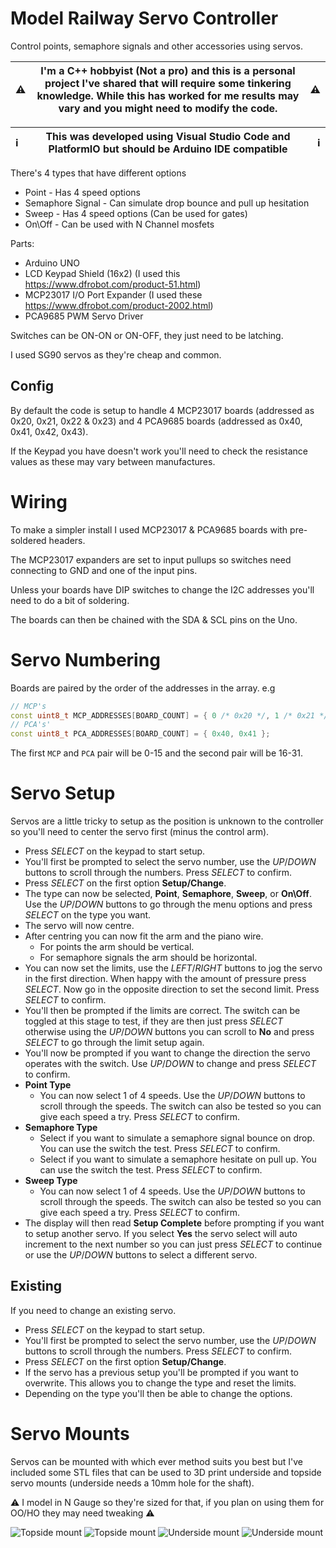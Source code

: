 # **M**odel **R**ailway **S**ervo **C**ontroller

Control points, semaphore signals and other accessories using servos.

| :warning: | I'm a C++ hobbyist (Not a pro) and this is a personal project I've shared that will require some tinkering knowledge. While this has worked for me results may vary and you might need to modify the code.| :warning: |
|--|--|--|

| :information_source: | This was developed using Visual Studio Code and PlatformIO but should be Arduino IDE compatible | :information_source: |
|--|--|--|

There's 4 types that have different options
- Point - Has 4 speed options
- Semaphore Signal - Can simulate drop bounce and pull up hesitation
- Sweep - Has 4 speed options (Can be used for gates)
- On\Off - Can be used with N Channel mosfets

Parts:
- Arduino UNO
- LCD Keypad Shield (16x2) (I used this https://www.dfrobot.com/product-51.html)
- MCP23017 I/O Port Expander (I used these https://www.dfrobot.com/product-2002.html)
- PCA9685 PWM Servo Driver

Switches can be ON-ON or ON-OFF, they just need to be latching.

I used SG90 servos as they're cheap and common.

## Config

By default the code is setup to handle 4 MCP23017 boards (addressed as 0x20, 0x21, 0x22 & 0x23) and 4 PCA9685 boards (addressed as 0x40, 0x41, 0x42, 0x43).

If the Keypad you have doesn't work you'll need to check the resistance values as these may vary between manufactures.

# Wiring

To make a simpler install I used MCP23017 & PCA9685 boards with pre-soldered headers.

The MCP23017 expanders are set to input pullups so switches need connecting to GND and one of the input pins.

Unless your boards have DIP switches to change the I2C addresses you'll need to do a bit of soldering.

The boards can then be chained with the SDA & SCL pins on the Uno.

# Servo Numbering

Boards are paired by the order of the addresses in the array.
e.g
```cpp
// MCP's
const uint8_t MCP_ADDRESSES[BOARD_COUNT] = { 0 /* 0x20 */, 1 /* 0x21 */ };
// PCA's'
const uint8_t PCA_ADDRESSES[BOARD_COUNT] = { 0x40, 0x41 }; 
```
The first `MCP` and `PCA` pair will be 0-15 and the second  pair will be 16-31.

# Servo Setup

Servos are a little tricky to setup as the position is unknown to the controller so you'll need to center the servo first (minus the control arm).

- Press *SELECT* on the keypad to start setup.
- You'll first be prompted to select the servo number, use the *UP*/*DOWN* buttons to scroll through the numbers. Press *SELECT* to confirm.
- Press *SELECT* on the first option **Setup/Change**.
- The type can now be selected, **Point**, **Semaphore**, **Sweep**, or **On\Off**. Use the *UP*/*DOWN* buttons to go through the menu options and press *SELECT* on the type you want.
- The servo will now centre.
- After centring you can now fit the arm and the piano wire.
  - For points the arm should be vertical.
  - For semaphore signals the arm should be horizontal.
- You can now set the limits, use the *LEFT*/*RIGHT* buttons to jog the servo in the first direction. When happy with the amount of pressure press *SELECT*. Now go in the opposite direction to set the second limit. Press *SELECT* to confirm.
- You'll then be prompted if the limits are correct. The switch can be toggled at this stage to test, if they are then just press *SELECT* otherwise using the *UP*/*DOWN* buttons you can scroll to **No** and press *SELECT* to go through the limit setup again.
- You'll now be prompted if you want to change the direction the servo operates with the switch. Use *UP*/*DOWN* to change and press *SELECT* to confirm.
- **Point Type**
  - You can now select 1 of 4 speeds. Use the *UP*/*DOWN* buttons to scroll through the speeds. The switch can also be tested so you can give each speed a try. Press *SELECT* to confirm.
- **Semaphore Type**
  - Select if you want to simulate a semaphore signal bounce on drop. You can use the switch the test. Press *SELECT* to confirm.
  - Select if you want to simulate a semaphore hesitate on pull up. You can use the switch the test. Press *SELECT* to confirm.
- **Sweep Type**
  - You can now select 1 of 4 speeds. Use the *UP*/*DOWN* buttons to scroll through the speeds. The switch can also be tested so you can give each speed a try. Press *SELECT* to confirm.
- The display will then read **Setup Complete** before prompting if you want to setup another servo.
If you select **Yes** the servo select will auto increment to the next number so you can just press *SELECT* to continue or use the *UP*/*DOWN* buttons to select a different servo.

## Existing
If you need to change an existing servo.
- Press *SELECT* on the keypad to start setup.
- You'll first be prompted to select the servo number, use the *UP*/*DOWN* buttons to scroll through the numbers. Press *SELECT* to confirm.
- Press *SELECT* on the first option **Setup/Change**.
- If the servo has a previous setup you'll be prompted if you want to overwrite. This allows you to change the type and reset the limits.
- Depending on the type you'll then be able to change the options.

# Servo Mounts

Servos can be mounted with which ever method suits you best but I've included some STL files that can be used to 3D print underside and topside servo mounts (underside needs a 10mm hole for the shaft).

:warning: I model in N Gauge so they're sized for that, if you plan on using them for OO/HO they may need tweaking :warning:

![Topside mount](imgs\topside-1.webp)
![Topside mount](imgs\topside-2.webp)
![Underside mount](imgs\underside-1.webp)
![Underside mount](imgs\underside-2.webp)
